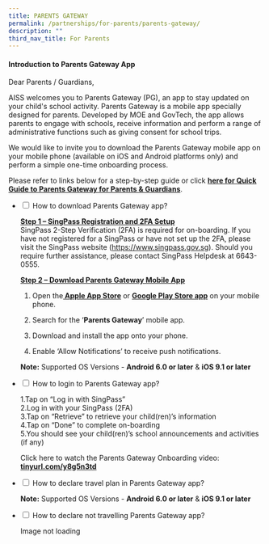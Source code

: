 ```yaml
---
title: PARENTS GATEWAY
permalink: /partnerships/for-parents/parents-gateway/
description: ""
third_nav_title: For Parents
---
```

<h4><strong>Introduction to Parents Gateway App</strong></h4>
<p>Dear Parents / Guardians,</p>
<p>AISS welcomes you to Parents Gateway (PG), an app to stay updated on your child's school activity. Parents Gateway is a mobile app specially designed for parents. Developed by MOE and GovTech, the app allows parents to engage with schools, receive information and perform a range of administrative functions such as giving consent for school trips.</p>
<p>We would like to invite you to download the Parents Gateway mobile app on your mobile phone (available on iOS and Android platforms only) and perform a simple one-time onboarding process.</p>
<p>Please refer to links below for a step-by-step guide or click <strong><a href="/files/4%20User%20Guide%20for%20Parents_Oct%202019.pdf" target="_blank" rel="noopener">here for Quick Guide to Parents Gateway for Parents &amp; Guardians</a></strong>.</p>
<ul class="jekyllcodex_accordion">
<li><input id="accordion1" type="checkbox" /> <label for="accordion1">How to download Parents Gateway app?</label>
<div>
<p><strong><u>Step 1 &ndash; SingPass Registration and 2FA Setup<br /></u></strong>SingPass 2-Step Verification (2FA) is required for on-boarding. If you have not registered for a SingPass or have not set up the 2FA, please visit the SingPass website (<a href="https://www.singpass.gov.sg/">https://www.singpass.gov.sg</a>). Should you require further assistance, please contact SingPass Helpdesk at 6643-0555.</p>
<p><strong><u>Step 2 &ndash; Download Parents Gateway Mobile App</u></strong></p>
<ol>
<li>
<p>Open the<strong><a href="http://tinyurl.com/yatn7hbx" target="_blank" rel="noopener">&nbsp;Apple App Store</a></strong>&nbsp;or&nbsp;<strong><a href="http://tinyurl.com/y87tvv8f" target="_blank" rel="noopener">Google Play Store app</a></strong>&nbsp;on your mobile phone.</p>
</li>
<li>
<p>Search for the &lsquo;<strong>Parents Gateway</strong>&rsquo; mobile app.</p>
</li>
<li>
<p>Download and install the app onto your phone.</p>
</li>
<li>
<p>Enable &lsquo;Allow Notifications&rsquo; to receive push notifications.</p>
</li>
</ol>
<p><strong>Note:</strong>&nbsp;Supported OS Versions -&nbsp;<strong>Android 6.0 or later</strong>&nbsp;&amp;&nbsp;<strong>iOS 9.1 or later</strong></p>
</div>
</li>
<li><input id="accordion2" type="checkbox" /> <label for="accordion2">How to login to Parents Gateway app?</label>
<div>
<p>1.Tap on &ldquo;Log in with SingPass&rdquo;<br />2.Log in with your SingPass (2FA)<br />3.Tap on &ldquo;Retrieve&rdquo; to retrieve your child(ren)&rsquo;s information<br />4.Tap on &ldquo;Done&rdquo; to complete on-boarding<br />5.You should see your child(ren)&rsquo;s school announcements and activities (if any)</p>
<p>Click here to watch the Parents Gateway Onboarding video: <strong><a href="http://tinyurl.com/y8g5n3td" target="_blank" rel="noopener">tinyurl.com/y8g5n3td</a></strong></p>
</div>
</li>
<li><input id="accordion3" type="checkbox" /> <label for="accordion3">How to declare travel plan in Parents Gateway app?</label>
<div>
<p><strong>Note:</strong>&nbsp;Supported OS Versions -&nbsp;<strong>Android 6.0 or later</strong>&nbsp;&amp;&nbsp;<strong>iOS 9.1 or later</strong></p>
</div>
</li>
<li><input id="accordion4" type="checkbox" /> <label for="accordion4">How to declare not travelling Parents Gateway app?</label>
<div>
<p>Image not loading</p>
</div>
</li>
</ul>